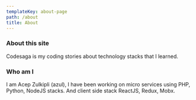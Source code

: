 ```yaml
---
templateKey: about-page
path: /about
title: About
---
```

### About this site

Codesaga is my coding stories about technology stacks that I learned.

### Who am I

I am Acep Zulkipli (azul), I have been working on micro services using PHP, Python, NodeJS stacks. And client side stack ReactJS, Redux, Mobx.

###
